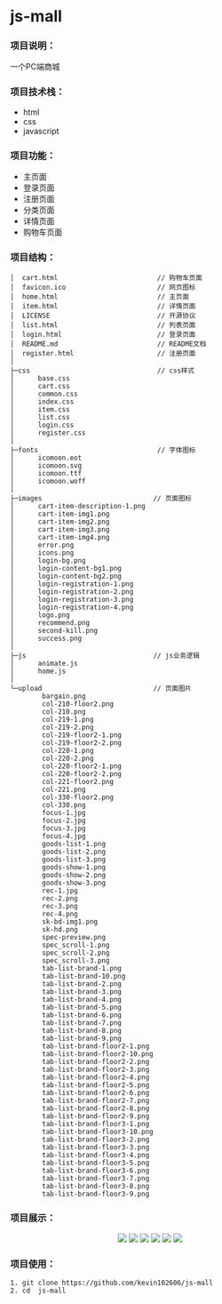 # js-mall 

### 项目说明： 

一个PC端商城 

### 项目技术栈：   

+ html
+ css 
+ javascript

### 项目功能：

+ 主页面
+ 登录页面
+ 注册页面
+ 分类页面
+ 详情页面
+ 购物车页面

### 项目结构：

```
│  cart.html                         // 购物车页面
│  favicon.ico                       // 网页图标
│  home.html                         // 主页面
│  item.html                         // 详情页面
│  LICENSE                           // 开源协议
│  list.html                         // 列表页面                    
│  login.html                        // 登录页面
│  README.md                         // README文档 
│  register.html                     // 注册页面
│      
├─css                                // css样式
│      base.css
│      cart.css
│      common.css
│      index.css
│      item.css
│      list.css
│      login.css
│      register.css
│      
├─fonts                              // 字体图标
│      icomoon.eot
│      icomoon.svg
│      icomoon.ttf
│      icomoon.woff
│      
├─images                            // 页面图标
│      cart-item-description-1.png
│      cart-item-img1.png
│      cart-item-img2.png
│      cart-item-img3.png
│      cart-item-img4.png
│      error.png
│      icons.png
│      login-bg.png
│      login-content-bg1.png
│      login-content-bg2.png
│      login-registration-1.png
│      login-registration-2.png
│      login-registration-3.png
│      login-registration-4.png
│      logo.png
│      recommend.png
│      second-kill.png
│      success.png
│      
├─js                                // js业务逻辑
│      animate.js
│      home.js
│      
└─upload                            // 页面图片
        bargain.png
        col-210-floor2.png
        col-210.png
        col-219-1.png
        col-219-2.png
        col-219-floor2-1.png
        col-219-floor2-2.png
        col-220-1.png
        col-220-2.png
        col-220-floor2-1.png
        col-220-floor2-2.png
        col-221-floor2.png
        col-221.png
        col-330-floor2.png
        col-330.png
        focus-1.jpg
        focus-2.jpg
        focus-3.jpg
        focus-4.jpg
        goods-list-1.png
        goods-list-2.png
        goods-list-3.png
        goods-show-1.png
        goods-show-2.png
        goods-show-3.png
        rec-1.jpg
        rec-2.png
        rec-3.png
        rec-4.png
        sk-bd-img1.png
        sk-hd.png
        spec-preview.png
        spec_scroll-1.png
        spec_scroll-2.png
        spec_scroll-3.png
        tab-list-brand-1.png
        tab-list-brand-10.png
        tab-list-brand-2.png
        tab-list-brand-3.png
        tab-list-brand-4.png
        tab-list-brand-5.png
        tab-list-brand-6.png
        tab-list-brand-7.png
        tab-list-brand-8.png
        tab-list-brand-9.png
        tab-list-brand-floor2-1.png
        tab-list-brand-floor2-10.png
        tab-list-brand-floor2-2.png
        tab-list-brand-floor2-3.png
        tab-list-brand-floor2-4.png
        tab-list-brand-floor2-5.png
        tab-list-brand-floor2-6.png
        tab-list-brand-floor2-7.png
        tab-list-brand-floor2-8.png
        tab-list-brand-floor2-9.png
        tab-list-brand-floor3-1.png
        tab-list-brand-floor3-10.png
        tab-list-brand-floor3-2.png
        tab-list-brand-floor3-3.png
        tab-list-brand-floor3-4.png
        tab-list-brand-floor3-5.png
        tab-list-brand-floor3-6.png
        tab-list-brand-floor3-7.png
        tab-list-brand-floor3-8.png
        tab-list-brand-floor3-9.png
```

### 项目展示：

<center>
<img src="https://user-images.githubusercontent.com/50788337/111138767-4c468280-85bb-11eb-8f36-c1d9a6e800f1.png"/>
    <img src="https://user-images.githubusercontent.com/50788337/111138783-510b3680-85bb-11eb-8da1-6f59155c36d4.png"/>
    <img src="https://user-images.githubusercontent.com/50788337/111138798-536d9080-85bb-11eb-8e67-6c831f3c7238.png"/>
  <img src="https://user-images.githubusercontent.com/50788337/111138823-59fc0800-85bb-11eb-8f1f-79e8ac25a722.png"/>
    <img src="https://user-images.githubusercontent.com/50788337/111139414-0f2ec000-85bc-11eb-80d6-8fa0d20c9b74.png"/>
    <img src="https://user-images.githubusercontent.com/50788337/111139445-1786fb00-85bc-11eb-844d-bcaff3f910eb.png"/>
</center>

### 项目使用：

```
1. git clone https://github.com/kevin102606/js-mall
2. cd  js-mall
````

